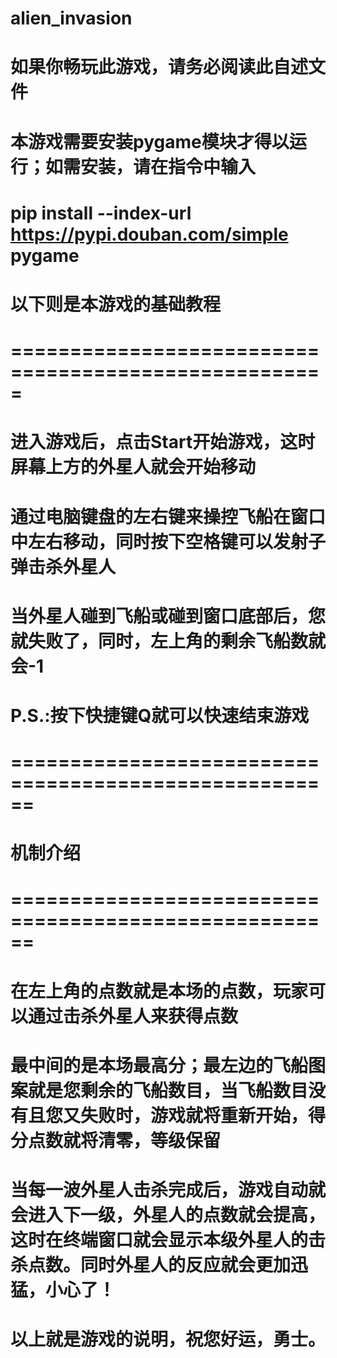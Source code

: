 # alien_invasion
# 如果你畅玩此游戏，请务必阅读此自述文件
# 本游戏需要安装pygame模块才得以运行；如需安装，请在指令中输入
# pip install --index-url https://pypi.douban.com/simple pygame
# 以下则是本游戏的基础教程
# =====================================================
# 
# 进入游戏后，点击Start开始游戏，这时屏幕上方的外星人就会开始移动
# 通过电脑键盘的左右键来操控飞船在窗口中左右移动，同时按下空格键可以发射子弹击杀外星人
# 当外星人碰到飞船或碰到窗口底部后，您就失败了，同时，左上角的剩余飞船数就会-1
# P.S.:按下快捷键Q就可以快速结束游戏
# ======================================================
# 机制介绍
# 
# ======================================================
# 在左上角的点数就是本场的点数，玩家可以通过击杀外星人来获得点数
# 最中间的是本场最高分；最左边的飞船图案就是您剩余的飞船数目，当飞船数目没有且您又失败时，游戏就将重新开始，得分点数就将清零，等级保留
# 当每一波外星人击杀完成后，游戏自动就会进入下一级，外星人的点数就会提高，这时在终端窗口就会显示本级外星人的击杀点数。同时外星人的反应就会更加迅猛，小心了！
# 
# 以上就是游戏的说明，祝您好运，勇士。